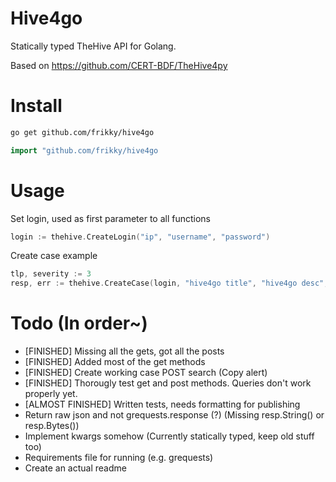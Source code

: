 # Hive4go
Statically typed TheHive API for Golang.   

Based on https://github.com/CERT-BDF/TheHive4py

# Install
```Bash
go get github.com/frikky/hive4go
```

```Go
import "github.com/frikky/hive4go
```

# Usage
Set login, used as first parameter to all functions
```Go
login := thehive.CreateLogin("ip", "username", "password")
```

Create case example
```Go
tlp, severity := 3
resp, err := thehive.CreateCase(login, "hive4go title", "hive4go desc", tlp, severity, []string{"task"}, []string{"tags"})
```

# Todo (In order~)
* [FINISHED] Missing all the gets, got all the posts
* [FINISHED] Added most of the get methods
* [FINISHED] Create working case POST search (Copy alert)
* [FINISHED] Thorougly test get and post methods. Queries don't work properly yet.
* [ALMOST FINISHED] Written tests, needs formatting for publishing 
* Return raw json and not grequests.response (?) (Missing resp.String() or resp.Bytes())
* Implement kwargs somehow (Currently statically typed, keep old stuff too)
* Requirements file for running (e.g. grequests)
* Create an actual readme
